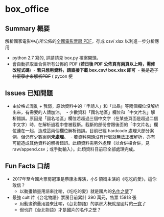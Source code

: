 # box_office

## Summary 概要
解析國家電影中心所公佈的[全國電影票房 PDF](http://www.tfi.org.tw/about-publicinfo04.asp)，存成 csv/ xlsx 以利進一步分析應用
  - python 2.7 寫的, 詳請請見 box.py 檔案開頭。
  - 會自動抓取並合併所有公佈的 PDF (**若日後 PDF 公佈頁有兩頁以上時，需修改程式碼**)
  - **若只想用資料，請直接下載 box.csv/ box.xlsx 即可**
  - ~~我是造了什麼孽才來解析PDF~~ ( pycon 梗

## Issues 已知問題
  - 由於格式混亂 + 我弱，原始資料中的「申請人」和「出品」等兩個欄位沒解析出來，有需要的人請加油。
  - 少數資料「國名地區」欄位和「中文片名」解析錯誤。原因是「國名地區」欄位若超過三個中文字（在某些頁面是超過二個中文字）時，在解析過程中會被截斷。截斷的部份會跟後面的「中文片名」欄位連在一起，造成這兩個欄位解析錯誤。目前已經 hardcode 處理大部分案例，但仍有少數案例**未處理**。
  - 若資料開頭沒有行號就無法正確解析，亦有可能造成其他資料的解析錯誤。此類資料需另外處理（以合併檔合併，見 raw/append.csv；或手動輸入）。此類資料目前已全部處理完成。

## Fun Facts 口胡
  - 2017年至今國片票房冠軍是蔡康永導演，小S 領銜主演的《吃吃的愛》，這你敢信？
    * 以動畫銷量用語來比喻，《吃吃的愛》就是國片的[名作之壁](https://zh.moegirl.org/zh-hant/%E5%90%8D%E4%BD%9C%E4%B9%8B%E5%A3%81#)了
  - 最強 cult 片《台北物語》票房目前累計 390 萬元，售票 15818 張
    * 用動畫銷量用語來比喻，《台北物語》的票房大概就是國片的[一寬](https://goo.gl/images/GYgLVZ)了
    * 但也許《台北物語》才是國片的名作之壁？

